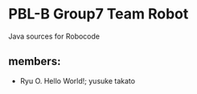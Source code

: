 # PBL-B Group7 Team Robot
Java sources for Robocode

## members:
- Ryu O. Hello World!;
yusuke takato